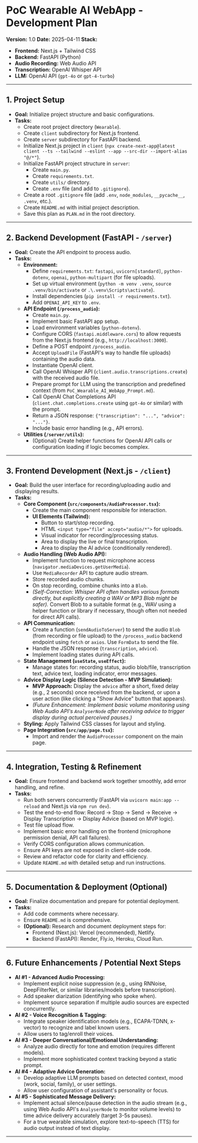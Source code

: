 # PoC Wearable AI WebApp - Development Plan

**Version:** 1.0
**Date:** 2025-04-11
**Stack:**
*   **Frontend:** Next.js + Tailwind CSS
*   **Backend:** FastAPI (Python)
*   **Audio Recording:** Web Audio API
*   **Transcription:** OpenAI Whisper API
*   **LLM:** OpenAI API (`gpt-4o` or `gpt-4-turbo`)

---

## 1. Project Setup

*   **Goal:** Initialize project structure and basic configurations.
*   **Tasks:**
    *   Create root project directory (`Wearable`).
    *   Create `client` subdirectory for Next.js frontend.
    *   Create `server` subdirectory for FastAPI backend.
    *   Initialize Next.js project in `client` (`npx create-next-app@latest client --ts --tailwind --eslint --app --src-dir --import-alias "@/*"`).
    *   Initialize FastAPI project structure in `server`:
        *   Create `main.py`.
        *   Create `requirements.txt`.
        *   Create `utils/` directory.
        *   Create `.env` file (and add to `.gitignore`).
    *   Create a root `.gitignore` file (add `.env`, `node_modules`, `__pycache__`, `.venv`, etc.).
    *   Create `README.md` with initial project description.
    *   Save this plan as `PLAN.md` in the root directory.

---

## 2. Backend Development (FastAPI - `/server`)

*   **Goal:** Create the API endpoint to process audio.
*   **Tasks:**
    *   **Environment:**
        *   Define `requirements.txt`: `fastapi`, `uvicorn[standard]`, `python-dotenv`, `openai`, `python-multipart` (for file uploads).
        *   Set up virtual environment (`python -m venv .venv`, `source .venv/bin/activate` or `.\.venv\Scripts\activate`).
        *   Install dependencies (`pip install -r requirements.txt`).
        *   Add `OPENAI_API_KEY` to `.env`.
    *   **API Endpoint (`/process_audio`):**
        *   Create `main.py`.
        *   Implement basic FastAPI app setup.
        *   Load environment variables (`python-dotenv`).
        *   Configure CORS (`fastapi.middleware.cors`) to allow requests from the Next.js frontend (e.g., `http://localhost:3000`).
        *   Define a POST endpoint `/process_audio`.
        *   Accept `UploadFile` (FastAPI's way to handle file uploads) containing the audio data.
        *   Instantiate OpenAI client.
        *   Call OpenAI Whisper API (`client.audio.transcriptions.create`) with the received audio file.
        *   Prepare prompt for LLM using the transcription and predefined context (from `PoC_Wearable_AI_WebApp_Prompt.md`).
        *   Call OpenAI Chat Completions API (`client.chat.completions.create` using `gpt-4o` or similar) with the prompt.
        *   Return a JSON response: `{"transcription": "...", "advice": "..."}`.
        *   Include basic error handling (e.g., API errors).
    *   **Utilities (`/server/utils`):**
        *   (Optional) Create helper functions for OpenAI API calls or configuration loading if logic becomes complex.

---

## 3. Frontend Development (Next.js - `/client`)

*   **Goal:** Build the user interface for recording/uploading audio and displaying results.
*   **Tasks:**
    *   **Core Component (`src/components/AudioProcessor.tsx`):**
        *   Create the main component responsible for interaction.
        *   **UI Elements (Tailwind):**
            *   Button to start/stop recording.
            *   HTML `<input type="file" accept="audio/*">` for uploads.
            *   Visual indicator for recording/processing status.
            *   Area to display the live or final transcription.
            *   Area to display the AI advice (conditionally rendered).
    *   **Audio Handling (Web Audio API):**
        *   Implement function to request microphone access (`navigator.mediaDevices.getUserMedia`).
        *   Use `MediaRecorder` API to capture audio stream.
        *   Store recorded audio chunks.
        *   On stop recording, combine chunks into a `Blob`.
        *   *(Self-Correction: Whisper API often handles various formats directly, but explicitly creating a WAV or MP3 Blob might be safer).* Convert Blob to a suitable format (e.g., WAV using a helper function or library if necessary, though often not needed for direct API calls).
    *   **API Communication:**
        *   Create a function (`sendAudioToServer`) to send the audio `Blob` (from recording or file upload) to the `/process_audio` backend endpoint using `fetch` or `axios`. Use `FormData` to send the file.
        *   Handle the JSON response (`transcription`, `advice`).
        *   Implement loading states during API calls.
    *   **State Management (`useState`, `useEffect`):**
        *   Manage states for: recording status, audio blob/file, transcription text, advice text, loading indicator, error messages.
    *   **Advice Display Logic (Silence Detection - MVP Simulation):**
        *   **MVP Approach:** Display the `advice` after a short, fixed delay (e.g., 2 seconds) once received from the backend, or upon a user action (like clicking a "Show Advice" button that appears).
        *   *(Future Enhancement: Implement basic volume monitoring using Web Audio API's `AnalyserNode` after receiving advice to trigger display during actual perceived pauses.)*
    *   **Styling:** Apply Tailwind CSS classes for layout and styling.
    *   **Page Integration (`src/app/page.tsx`):**
        *   Import and render the `AudioProcessor` component on the main page.

---

## 4. Integration, Testing & Refinement

*   **Goal:** Ensure frontend and backend work together smoothly, add error handling, and refine.
*   **Tasks:**
    *   Run both servers concurrently (FastAPI via `uvicorn main:app --reload` and Next.js via `npm run dev`).
    *   Test the end-to-end flow: Record -> Stop -> Send -> Receive -> Display Transcription -> Display Advice (based on MVP logic).
    *   Test file upload flow.
    *   Implement basic error handling on the frontend (microphone permission denial, API call failures).
    *   Verify CORS configuration allows communication.
    *   Ensure API keys are not exposed in client-side code.
    *   Review and refactor code for clarity and efficiency.
    *   Update `README.md` with detailed setup and run instructions.

---

## 5. Documentation & Deployment (Optional)

*   **Goal:** Finalize documentation and prepare for potential deployment.
*   **Tasks:**
    *   Add code comments where necessary.
    *   Ensure `README.md` is comprehensive.
    *   **(Optional):** Research and document deployment steps for:
        *   Frontend (Next.js): Vercel (recommended), Netlify.
        *   Backend (FastAPI): Render, Fly.io, Heroku, Cloud Run.

---

## 6. Future Enhancements / Potential Next Steps

*   **AI #1 - Advanced Audio Processing:**
    *   Implement explicit noise suppression (e.g., using RNNoise, DeepFilterNet, or similar libraries/models before transcription).
    *   Add speaker diarization (identifying who spoke when).
    *   Implement source separation if multiple audio sources are expected concurrently.
*   **AI #2 - Voice Recognition & Tagging:**
    *   Integrate speaker identification models (e.g., ECAPA-TDNN, x-vector) to recognize and label known users.
    *   Allow users to tag/enroll their voices.
*   **AI #3 - Deeper Conversational/Emotional Understanding:**
    *   Analyze audio directly for tone and emotion (requires different models).
    *   Implement more sophisticated context tracking beyond a static prompt.
*   **AI #4 - Adaptive Advice Generation:**
    *   Develop adaptive LLM prompts based on detected context, mood (work, social, family), or user settings.
    *   Allow user configuration of assistant's personality or focus.
*   **AI #5 - Sophisticated Message Delivery:**
    *   Implement actual silence/pause detection in the audio stream (e.g., using Web Audio API's `AnalyserNode` to monitor volume levels) to time advice delivery accurately (target 3-5s pauses).
    *   For a true wearable simulation, explore text-to-speech (TTS) for audio output instead of text display.

---
